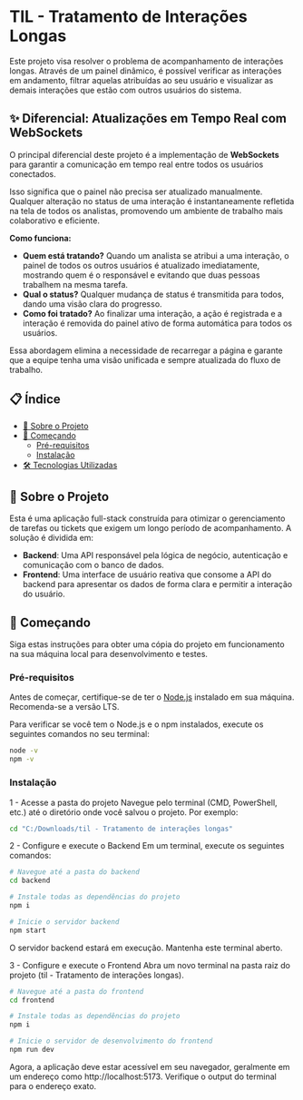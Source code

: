 # TIL - Tratamento de Interações Longas

Este projeto visa resolver o problema de acompanhamento de interações longas. Através de um painel dinâmico, é possível verificar as interações em andamento, filtrar aquelas atribuídas ao seu usuário e visualizar as demais interações que estão com outros usuários do sistema.

## ✨ Diferencial: Atualizações em Tempo Real com WebSockets

O principal diferencial deste projeto é a implementação de **WebSockets** para garantir a comunicação em tempo real entre todos os usuários conectados.

Isso significa que o painel não precisa ser atualizado manualmente. Qualquer alteração no status de uma interação é instantaneamente refletida na tela de todos os analistas, promovendo um ambiente de trabalho mais colaborativo e eficiente.

**Como funciona:**
* **Quem está tratando?** Quando um analista se atribui a uma interação, o painel de todos os outros usuários é atualizado imediatamente, mostrando quem é o responsável e evitando que duas pessoas trabalhem na mesma tarefa.
* **Qual o status?** Qualquer mudança de status é transmitida para todos, dando uma visão clara do progresso.
* **Como foi tratado?** Ao finalizar uma interação, a ação é registrada e a interação é removida do painel ativo de forma automática para todos os usuários.

Essa abordagem elimina a necessidade de recarregar a página e garante que a equipe tenha uma visão unificada e sempre atualizada do fluxo de trabalho.


## 📋 Índice

- [📖 Sobre o Projeto](#-sobre-o-projeto)
- [🚀 Começando](#-começando)
  - [Pré-requisitos](#pré-requisitos)
  - [Instalação](#instalação)
- [🛠️ Tecnologias Utilizadas](#️-tecnologias-utilizadas)

## 📖 Sobre o Projeto

Esta é uma aplicação full-stack construída para otimizar o gerenciamento de tarefas ou tickets que exigem um longo período de acompanhamento. A solução é dividida em:

* **Backend**: Uma API responsável pela lógica de negócio, autenticação e comunicação com o banco de dados.
* **Frontend**: Uma interface de usuário reativa que consome a API do backend para apresentar os dados de forma clara e permitir a interação do usuário.

## 🚀 Começando

Siga estas instruções para obter uma cópia do projeto em funcionamento na sua máquina local para desenvolvimento e testes.

### Pré-requisitos

Antes de começar, certifique-se de ter o [Node.js](https://nodejs.org/) instalado em sua máquina. Recomenda-se a versão LTS.

Para verificar se você tem o Node.js e o npm instalados, execute os seguintes comandos no seu terminal:
```bash
node -v
npm -v
```

### Instalação

1 - Acesse a pasta do projeto
Navegue pelo terminal (CMD, PowerShell, etc.) até o diretório onde você salvou o projeto. Por exemplo:

```bash
cd "C:/Downloads/til - Tratamento de interações longas"
```

2 - Configure e execute o Backend
Em um terminal, execute os seguintes comandos:

```bash
# Navegue até a pasta do backend
cd backend

# Instale todas as dependências do projeto
npm i

# Inicie o servidor backend
npm start
```

O servidor backend estará em execução. Mantenha este terminal aberto.

3 - Configure e execute o Frontend
Abra um novo terminal na pasta raiz do projeto (til - Tratamento de interações longas).

```bash
# Navegue até a pasta do frontend
cd frontend

# Instale todas as dependências do projeto
npm i

# Inicie o servidor de desenvolvimento do frontend
npm run dev
```

Agora, a aplicação deve estar acessível em seu navegador, geralmente em um endereço como http://localhost:5173. Verifique o output do terminal para o endereço exato.
